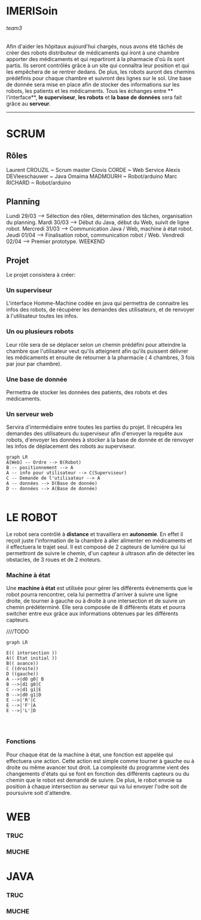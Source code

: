 # IMERISoin

###### team3

Afin d'aider les hôpitaux aujourd'hui chargés, nous avons été tâchés de créer des robots distributeur de médicaments qui
iront à une chambre apporter des médicaments et qui repartiront à la pharmacie d'où ils sont partis. Ils seront
contrôlés grâce à un site qui connaîtra leur position et qui les empêchera de se rentrer dedans. De plus, les robots
auront des chemins prédéfinis pour chaque chambre et suivront des lignes sur le sol. Une base de donnée sera mise en
place afin de stocker des informations sur les robots, les patients et les médicaments. Tous les échanges entre **
l'interface**, **le superviseur**, **les robots** et **la base de données** sera fait grâce au **serveur**.

---

# SCRUM

## Rôles

Laurent CROUZIL ~ Scrum master Clovis CORDE ~ Web Service Alexis DEVleeschauwer ~ Java Omaima MADMOURH ~ Robot/arduino
Marc RICHARD ~ Robot/arduino

## Planning

Lundi 29/03 --> Sélection des rôles, détermination des tâches, organisation du planning. Mardi 30/03 --> Début du Java,
début du Web, suivit de ligne robot. Mercredi 31/03 --> Communication Java / Web, machine à état robot. Jeudi 01/04 -->
Finalisation robot, communication robot / Web. Vendredi 02/04 --> Premier prototype. WEEKEND

## Projet

Le projet consistera à créer:

### Un superviseur

L'interface Homme-Machine codée en java qui permettra de connaitre les infos des robots, de récupérer les demandes des
utilisateurs, et de renvoyer à l'utilisateur toutes les infos.

### Un ou plusieurs robots

Leur rôle sera de se déplacer selon un chemin prédéfini pour atteindre la chambre que l'utilisateur veut qu'ils
atteignent afin qu'ils puissent délivrer les médicaments et ensuite de retourner à la pharmacie ( 4 chambres, 3 fois par
jour par chambre).

### Une base de donnée

Permettra de stocker les données des patients, des robots et des médicaments.

### Un serveur web

Servira d'intermédiaire entre toutes les parties du projet. Il récupéra les demandes des utilisateurs du superviseur
afin d'envoyer la requête aux robots, d'envoyer les données à stocker à la base de donnée et de renvoyer les infos de
déplacement des robots au superviseur.

```mermaid
graph LR
A[Web] -- Ordre --> B(Robot)
B -- positionnement --> A
A -- info pour utilisateur --> C(Superviseur)
C -- Demande de l'utilisateur --> A
A -- données --> D(Base de donnée)
D -- données --> A(Base de donnée)


```

# LE ROBOT

Le robot sera contrôlé à **distance** et travaillera en **autonomie**. En effet il reçoit juste l'information de la
chambre à aller alimenter en médicaments et il effectuera le trajet seul. Il est composé de 2 capteurs de lumière qui
lui permettront de suivre le chemin, d'un capteur à ultrason afin de détecter les obstacles, de 3 roues et de 2 moteurs.

### Machine à état

Une **machine à état** est utilisée pour gérer les différents évènements que le robot pourra rencontrer, cela lui
permettra d'arriver à suivre une ligne droite, de tourner à gauche ou à droite à une intersection et de suivre un chemin
prédéterminé. Elle sera composée de 8 différents états et pourra switcher entre eux grâce aux informations obtenues par
les différents capteurs.

////TODO

```mermaid
graph LR

E(( intersection ))
A(( Etat initial ))
B(( avance))
C ((droite))
D ((gauche))
A -->|d0 g0| B
B -->|d1 g0|C
C -->|d1 g1|E
B -->|d0 g1|D 
E -->|'R'|C
E -->|'F'|A
E -->|'L'|D




```

### Fonctions

Pour chaque état de la machine à état, une fonction est appelée qui effectuera une action. Cette action est simple comme
tourner à gauche ou à droite ou même avancer tout droit. La complexité du programme vient des changements d'états qui se
font en fonction des différents capteurs ou du chemin que le robot est demandé de suivre. De plus, le robot envoie sa
position à chaque intersection au serveur qui va lui envoyer l'odre soit de poursuivre soit d'attendre.

# WEB

### TRUC

### MUCHE

# JAVA

### TRUC

### MUCHE
